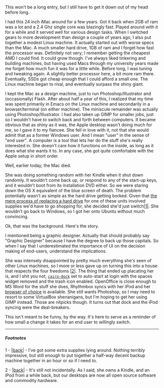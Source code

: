 This won't be a long entry, but I still have to get it down out of my head before long.

I had this 24 inch iMac around for a few years. Got it back when 2GB of ram was a lot and a 2.4 Ghz single core was blazingly fast. Played around with it for a while and it served well for various design tasks. When I switched gears to more development than design a couple of years ago, I also put together a modest Linux machine. It actually started out with worse specs than the Mac. A much smaller hard drive, 1GB of ram and I forget how fast the processor was. Definitely not very; I remember getting the cheapest AMD I could find. It could grow though. I've always liked tinkering and building machines, but having used Macs through my university years made me forget how much fun it was for a little while. Before long, I was tuning and tweaking again. A slightly better processor here, a bit more ram there. Eventually, SSDs got cheap enough that I could afford a small one. The Linux machine began to rival, and eventually surpass the shiny giant.

I kept the Mac as a design machine, just to run Photoshop/Illustrator and (occasionally) Flash. After about half a year of this, I realized that my time was spent primarily in Emacs on the Linux machine and secondarily in a browser/terminal (on either machine). The miniscule remainder was actually using Photoshop/Illustrator. I had also taken up GIMP for smaller jobs, just so I wouldn't have to switch back and forth between computers. It became obvious that as shiny as it was, the Apple desktop wasn't doing much for me, so I gave it to my fiancee. She fell in love with it, not that she would admit that as a former Windows user. And I mean "user" in the sense of "end user". A computer is a tool that lets her do the stuff she's really interested in. She doesn't care how it functions on the inside, as long as it does what she wants it to. In any case, she got quite comfortable with the Apple setup in short order.

Well, earlier today, the Mac died.

She was doing something random with her Kindle when it shut down randomly. It wouldn't come back up, or respond to any of the start-up keys, and it wouldn't boot from its installation DVD either. So we were staring down the OS X equivalent of the blue screen of death. The problem potentially wasn't as simple as the hard drive getting borked. Given that [the mere process of replacing a hard drive](http://news.cnet.com/8301-13506_3-10210484-17.html) for one of these units involved supplies we'd have to go shopping for, she decided she'd just switch<a name="note-Sun-Apr-10-001631EDT-2011"></a>[|1|](#foot-Sun-Apr-10-001631EDT-2011). She wouldn't go back to Windows, so I got her onto Ubuntu without much convincing.

Ok, that was the background. Here's the story.

I mentioned being a graphic designer. Actually that should probably say "Graphic Designer" because I have the degree to back up those capitals. So when I say that I underestimated the importance of UI on the decision making of end-users, understand the implications.

She was intensely disappointed by pretty much everything she's seen of other Linux machines, so I more or less gave up on turning this into a house that respects the four freedoms <a name="note-Sun-Apr-10-001905EDT-2011"></a>[|2|](#foot-Sun-Apr-10-001905EDT-2011). The thing that ended up placating her is, and I shit you not, [`cairo-dock`](http://glx-dock.org/) set to auto-start at login with the spaces widget removed and the trash icon enabled. OpenOffice is close enough to MS Word for the stuff she does, Rhythmbox syncs with her iPod and her [browser of choice](http://www.google.com/chrome/?brand=CHMB&utm_campaign=en&utm_source=en-ha-na-us-sk&utm_medium=ha) is available. She still wants Photoshop, so I may need to resort to some VirtualBox shenanigans, but I'm hoping to get her using GIMP instead. Those are nitpicks though. It turns out that dock and the iPod syncing were the deal-breakers.

This isn't meant to be funny, by the way. It's here to serve as a reminder of how small a change it takes for an end user to willingly switch.

* * *
##### Footnotes

1 - <a name="foot-Sun-Apr-10-001631EDT-2011"></a>[|back|](#note-Sun-Apr-10-001631EDT-2011) - I've got some extra supplies lying around. Nothing terribly impressive, but still enough to put together a half-way decent backup machine together in an hour or so if I need to.

2 - <a name="foot-Sun-Apr-10-001905EDT-2011"></a>[|back|](#note-Sun-Apr-10-001905EDT-2011) - It's still not incidentally. As I said, she owns a Kindle, and an iPod from a while back, but our desktops are now all open source software and commodity hardware.
